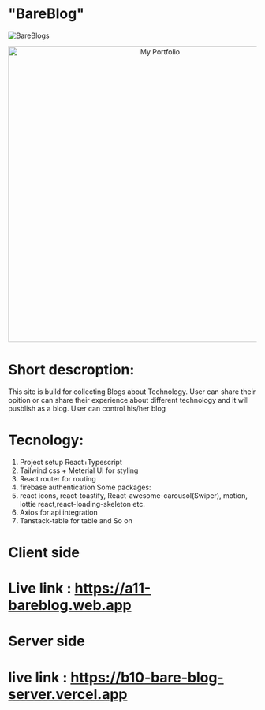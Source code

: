 # "BareBlog"
![BareBlogs](https://i.ibb.co.com/nqYYVqYL/bare-Blogs.png)
<p align="center">
  <img src="https://i.ibb.co.com/nqYYVqYL/bare-Blogs.png" alt="My Portfolio" width="600"/>
</p>

# Short descroption:
This site is build for collecting Blogs about Technology. User can share their opition or can share their experience about different technology and it will pusblish as a blog.
User can control his/her blog
# Tecnology:
1. Project setup React+Typescript 
2. Tailwind css + Meterial UI for styling
3. React router for routing
4. firebase authentication
 Some packages:
5. react icons, react-toastify, React-awesome-carousol(Swiper), motion, lottie react,react-loading-skeleton  etc.
6. Axios for api integration
7. Tanstack-table for table and So on




# Client side 
# Live link : https://a11-bareblog.web.app


# Server side 
# live link : https://b10-bare-blog-server.vercel.app
